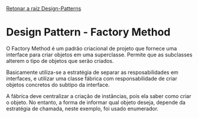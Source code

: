 [Retonar a raíz Design-Patterns](https://github.com/julianorinaldi/Design-Patterns)

# Design Pattern - Factory Method
O Factory Method é um padrão criacional de projeto que fornece uma interface para criar objetos em uma superclasse.
Permite que as subclasses alterem o tipo de objetos que serão criados.

Basicamente utiliza-se a estratégia de separar as resposabilidades em interfaces, e utilizar uma classe fábrica com responsabilidade de criar objetos concretos do subtipo da interface.

A fábrica deve centralizar a criação de instâncias, pois ela saber como criar o objeto. No entanto, a forma de informar qual objeto deseja, depende da estratégia de chamada, neste exemplo, foi usado enumerador.
